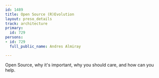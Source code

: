 ```yaml
---
id: 1489
title: Open Source (R)Evolution
layout: preso_details
track: architecture
primary:
  id: 729
persons:
- id: 729
  full_public_name: Andres Almiray

---
```

Open Source, why it's important, why you should care, and how can you help.